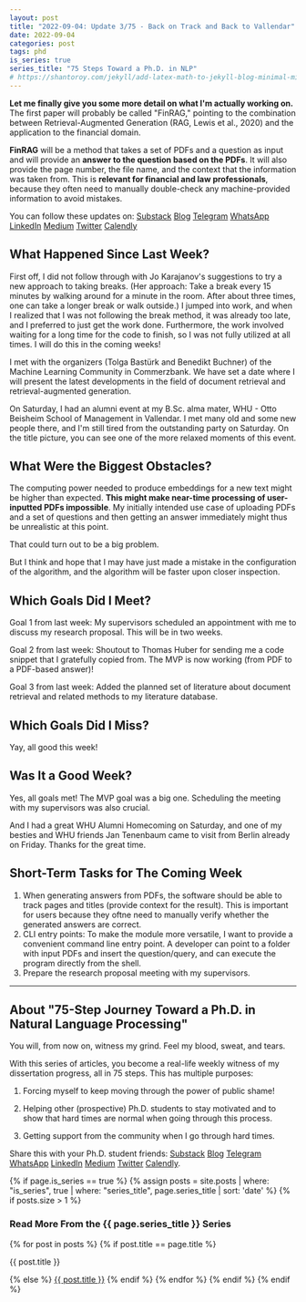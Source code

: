 ```yaml
---
layout: post
title: "2022-09-04: Update 3/75 - Back on Track and Back to Vallendar"
date: 2022-09-04
categories: post
tags: phd
is_series: true
series_title: "75 Steps Toward a Ph.D. in NLP"
# https://shantoroy.com/jekyll/add-latex-math-to-jekyll-blog-minimal-mistakes/
---
```

<script type="text/javascript" async
    src="https://cdnjs.cloudflare.com/ajax/libs/mathjax/2.7.6/MathJax.js?config=TeX-MML-AM_CHTML">
</script>

<script type="text/x-mathjax-config">
    MathJax.Hub.Config({
        extensions: ["tex2jax.js"],
        jax: ["input/TeX", "output/HTML-CSS"],
        tex2jax: {
        inlineMath: [ ['$','$'], ["\\(","\\)"] ],
        displayMath: [ ['$$','$$'], ["\\[","\\]"] ],
        processEscapes: true
        },
        "HTML-CSS": { availableFonts: ["TeX"] }
    });
</script>

**Let me finally give you some more detail on what I'm actually working on.** The first paper will probably be called "FinRAG," pointing to the combination between Retrieval-Augmented Generation (RAG, Lewis et al., 2020) and the application to the financial domain.

**FinRAG** will be a method that takes a set of PDFs and a question as input and will provide an **answer to the question based on the PDFs**. It will also provide the page number, the file name, and the context that the information was taken from. This is **relevant for financial and law professionals**, because they often need to manually double-check any machine-provided information to avoid mistakes.

You can follow these updates on: [Substack](https://nlpjourney.substack.com/) [Blog](https://janspoerer.github.io/phdstudies/) [Telegram](https://t.me/+gmkAaVlKPh4xZTky) [WhatsApp](https://chat.whatsapp.com/F6901LMMJWIGlxrahkgBcq) [LinkedIn](https://www.linkedin.com/in/janspoerer/) [Medium](https://medium.com/@janspoerer/about) [Twitter](https://twitter.com/JanSpoerer) [Calendly](https://calendly.com/janspoerer/60m-private)

## What Happened Since Last Week?

First off, I did not follow through with Jo Karajanov's suggestions to try a new approach to taking breaks. (Her approach: Take a break every 15 minutes by walking around for a minute in the room. After about three times, one can take a longer break or walk outside.) I jumped into work, and when I realized that I was not following the break method, it was already too late, and I preferred to just get the work done. Furthermore, the work involved waiting for a long time for the code to finish, so I was not fully utilized at all times. I will do this in the coming weeks!

I met with the organizers (Tolga Bastürk and Benedikt Buchner) of the Machine Learning Community in Commerzbank. We have set a date where I will present the latest developments in the field of document retrieval and retrieval-augmented generation.

On Saturday, I had an alumni event at my B.Sc. alma mater, WHU - Otto Beisheim School of Management in Vallendar. I met many old and some new people there, and I'm still tired from the outstanding party on Saturday. On the title picture, you can see one of the more relaxed moments of this event.

## What Were the Biggest Obstacles?

The computing power needed to produce embeddings for a new text might be higher than expected. **This might make near-time processing of user-inputted PDFs impossible**. My initially intended use case of uploading PDFs and a set of questions and then getting an answer immediately might thus be unrealistic at this point.

That could turn out to be a big problem. 

But I think and hope that I may have just made a mistake in the configuration of the algorithm, and the algorithm will be faster upon closer inspection.

## Which Goals Did I Meet?

Goal 1 from last week: My supervisors scheduled an appointment with me to discuss my research proposal. This will be in two weeks.

Goal 2 from last week: Shoutout to Thomas Huber for sending me a code snippet that I gratefully copied from. The MVP is now working (from PDF to a PDF-based answer)!

Goal 3 from last week: Added the planned set of literature about document retrieval and related methods to my literature database. 

## Which Goals Did I Miss?

Yay, all good this week!

## Was It a Good Week?

Yes, all goals met! The MVP goal was a big one. Scheduling the meeting with my supervisors was also crucial.

And I had a great WHU Alumni Homecoming on Saturday, and one of my besties and WHU friends Jan Tenenbaum came to visit from Berlin already on Friday. Thanks for the great time.

## Short-Term Tasks for The Coming Week

<ol>
  <li>When generating answers from PDFs, the software should be able to track pages and titles (provide context for the result). This is important for users because they oftne need to manually verify whether the generated answers are correct.</li>
  <li>CLI entry points: To make the module more versatile, I want to provide a convenient command line entry point. A developer can point to a folder with input PDFs and insert the question/query, and can execute the program directly from the shell.</li>
  <li>Prepare the research proposal meeting with my supervisors.</li>
</ol>

____________________________________

## About "75-Step Journey Toward a Ph.D. in Natural Language Processing"

You will, from now on, witness my grind. Feel my blood, sweat, and tears.

With this series of articles, you become a real-life weekly witness of my dissertation progress, all in 75 steps. This has multiple purposes: 

1) Forcing myself to keep moving through the power of public shame!

2) Helping other (prospective) Ph.D. students to stay motivated and to show that hard times are normal when going through this process. 

3) Getting support from the community when I go through hard times.

Share this with your Ph.D. student friends: [Substack](https://nlpjourney.substack.com/) [Blog](https://janspoerer.github.io/phdstudies/) [Telegram](https://t.me/+gmkAaVlKPh4xZTky) [WhatsApp](https://chat.whatsapp.com/F6901LMMJWIGlxrahkgBcq) [LinkedIn](https://www.linkedin.com/in/janspoerer/) [Medium](https://medium.com/@janspoerer/about) [Twitter](https://twitter.com/JanSpoerer) [Calendly](https://calendly.com/janspoerer/60m-private).

{% if page.is_series == true %}
    {% assign posts = site.posts | where: "is_series", true | where: "series_title", page.series_title | sort: 'date' %}
    {% if posts.size > 1 %}
        
<h3 class="text-success p-3 pb-0">Read More From the {{ page.series_title }} Series</h3>
        {% for post in posts %}
                {% if post.title == page.title %}
<p class="nav-link bullet-pointer mb-0">{{ post.title }}</p>
                {% else %}
<a class="nav-link bullet-hash" href="{{ post.url }}">{{ post.title }}</a>
                {% endif %}
        {% endfor %}
    {% endif %}
{% endif %}